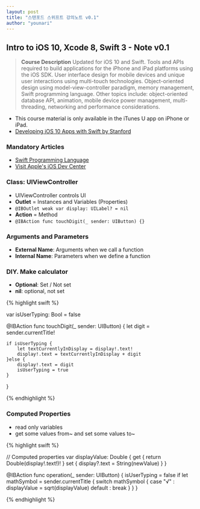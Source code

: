 ```yaml
---
layout: post
title: "스탠포드 스위프트 강의노트 v0.1"
author: "younari"
---
```



## Intro to iOS 10, Xcode 8, Swift 3 - Note v0.1

> **Course Description** Updated for iOS 10 and Swift. Tools and APIs required to build applications for the iPhone and iPad platforms using the iOS SDK. User interface design for mobile devices and unique user interactions using multi-touch technologies. Object-oriented design using model-view-controller paradigm, memory management, Swift programming language. Other topics include: object-oriented database API, animation, mobile device power management, multi-threading, networking and performance considerations.

- This course material is only available in the iTunes U app on iPhone or iPad.
- [Developing iOS 10 Apps with Swift
by Stanford](https://itunes.apple.com/us/course/developing-ios-10-apps-with-swift/id1198467120)

### Mandatory Articles
- [Swift Programming Language](https://developer.apple.com/swift/)
- [Visit Apple's iOS Dev Center](https://developer.apple.com/)



### Class: UIViewController
- UIViewController controls UI
- **Outlet** = Instances and Variables (Properties)
- `@IBOutlet weak var display: UILabel? = nil`
- **Action** = Method
- `@IBAction func touchDigit(_ sender: UIButton) {}`


### Arguments and Parameters
- **External Name**: Arguments when we call a function
- **Internal Name**: Parameters when we define a function


### DIY. Make calculator
- **Optional**: Set / Not set
- **nil**: optional, not set


{% highlight swift %}

var isUserTyping: Bool = false
    
@IBAction func touchDigit(_ sender: UIButton) {
    let digit = sender.currentTitle!
    
    if isUserTyping {
        let textCurrentlyInDisplay = display!.text!
        display!.text = textCurrentlyInDisplay + digit
    }else {
        display!.text = digit
        isUserTyping = true
    }
}

{% endhighlight %}



### Computed Properties
- read only variables
- get some values from~ and set some values to~

{% highlight swift %}

// Computed properties
var displayValue: Double {
    get {
        return Double(display!.text!)!
    }
    set {
        display?.text = String(newValue)
    }
}

@IBAction func operation(_ sender: UIButton) {
    isUserTyping = false
    if let mathSymbol = sender.currentTitle {
        switch mathSymbol {
        case "√" :
            displayValue = sqrt(displayValue)
        default :
            break
        }
    }
}

{% endhighlight %}
